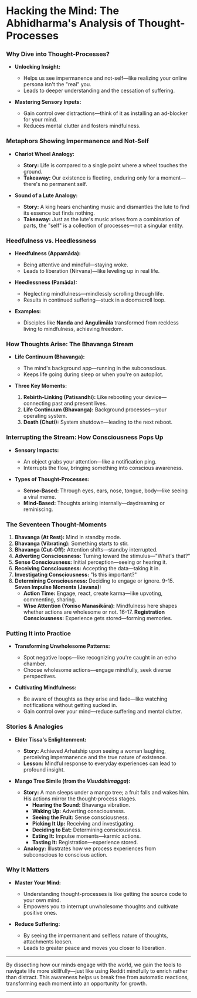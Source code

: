 # Hacking the Mind: The Abhidharma's Analysis of Thought-Processes

### **Why Dive into Thought-Processes?**

- **Unlocking Insight:**
  - Helps us see impermanence and not-self—like realizing your online persona isn't the "real" you.
  - Leads to deeper understanding and the cessation of suffering.

- **Mastering Sensory Inputs:**
  - Gain control over distractions—think of it as installing an ad-blocker for your mind.
  - Reduces mental clutter and fosters mindfulness.

### **Metaphors Showing Impermanence and Not-Self**

- **Chariot Wheel Analogy:**
  - **Story:** Life is compared to a single point where a wheel touches the ground.
  - **Takeaway:** Our existence is fleeting, enduring only for a moment—there's no permanent self.

- **Sound of a Lute Analogy:**
  - **Story:** A king hears enchanting music and dismantles the lute to find its essence but finds nothing.
  - **Takeaway:** Just as the lute's music arises from a combination of parts, the "self" is a collection of processes—not a singular entity.

### **Heedfulness vs. Heedlessness**

- **Heedfulness (Appamāda):**
  - Being attentive and mindful—staying woke.
  - Leads to liberation (Nirvana)—like leveling up in real life.

- **Heedlessness (Pamāda):**
  - Neglecting mindfulness—mindlessly scrolling through life.
  - Results in continued suffering—stuck in a doomscroll loop.

- **Examples:**
  - Disciples like **Nanda** and **Angulimāla** transformed from reckless living to mindfulness, achieving freedom.

### **How Thoughts Arise: The Bhavanga Stream**

- **Life Continuum (Bhavanga):**
  - The mind's background app—running in the subconscious.
  - Keeps life going during sleep or when you're on autopilot.

- **Three Key Moments:**
  1. **Rebirth-Linking (Patisandhi):** Like rebooting your device—connecting past and present lives.
  2. **Life Continuum (Bhavanga):** Background processes—your operating system.
  3. **Death (Chuti):** System shutdown—leading to the next reboot.

### **Interrupting the Stream: How Consciousness Pops Up**

- **Sensory Impacts:**
  - An object grabs your attention—like a notification ping.
  - Interrupts the flow, bringing something into conscious awareness.

- **Types of Thought-Processes:**
  - **Sense-Based:** Through eyes, ears, nose, tongue, body—like seeing a viral meme.
  - **Mind-Based:** Thoughts arising internally—daydreaming or reminiscing.

### **The Seventeen Thought-Moments**

1. **Bhavanga (At Rest):** Mind in standby mode.
2. **Bhavanga (Vibrating):** Something starts to stir.
3. **Bhavanga (Cut-Off):** Attention shifts—standby interrupted.
4. **Adverting Consciousness:** Turning toward the stimulus—"What's that?"
5. **Sense Consciousness:** Initial perception—seeing or hearing it.
6. **Receiving Consciousness:** Accepting the data—taking it in.
7. **Investigating Consciousness:** "Is this important?"
8. **Determining Consciousness:** Deciding to engage or ignore.
9-15. **Seven Impulse Moments (Javana):**
   - **Action Time:** Engage, react, create karma—like upvoting, commenting, sharing.
   - **Wise Attention (Yoniso Manasikāra):** Mindfulness here shapes whether actions are wholesome or not.
16-17. **Registration Consciousness:** Experience gets stored—forming memories.

### **Putting It into Practice**

- **Transforming Unwholesome Patterns:**
  - Spot negative loops—like recognizing you're caught in an echo chamber.
  - Choose wholesome actions—engage mindfully, seek diverse perspectives.

- **Cultivating Mindfulness:**
  - Be aware of thoughts as they arise and fade—like watching notifications without getting sucked in.
  - Gain control over your mind—reduce suffering and mental clutter.

### **Stories & Analogies**

- **Elder Tissa's Enlightenment:**
  - **Story:** Achieved Arhatship upon seeing a woman laughing, perceiving impermanence and the true nature of existence.
  - **Lesson:** Mindful response to everyday experiences can lead to profound insight.

- **Mango Tree Simile (from the *Visuddhimagga*):**
  - **Story:** A man sleeps under a mango tree; a fruit falls and wakes him. His actions mirror the thought-process stages.
    - **Hearing the Sound:** Bhavanga vibration.
    - **Waking Up:** Adverting consciousness.
    - **Seeing the Fruit:** Sense consciousness.
    - **Picking It Up:** Receiving and investigating.
    - **Deciding to Eat:** Determining consciousness.
    - **Eating It:** Impulse moments—karmic actions.
    - **Tasting It:** Registration—experience stored.
  - **Analogy:** Illustrates how we process experiences from subconscious to conscious action.

### **Why It Matters**

- **Master Your Mind:**
  - Understanding thought-processes is like getting the source code to your own mind.
  - Empowers you to interrupt unwholesome thoughts and cultivate positive ones.

- **Reduce Suffering:**
  - By seeing the impermanent and selfless nature of thoughts, attachments loosen.
  - Leads to greater peace and moves you closer to liberation.

---

By dissecting how our minds engage with the world, we gain the tools to navigate life more skillfully—just like using Reddit mindfully to enrich rather than distract. This awareness helps us break free from automatic reactions, transforming each moment into an opportunity for growth.

---
